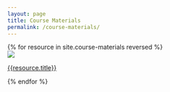 ```yaml
---
layout: page
title: Course Materials
permalink: /course-materials/
---
```


<div style="width:100%; float: left">
    <div class="resource-pic-gallary">
        {% for resource in site.course-materials reversed %} 
        <div class="resource--image-cover-container">
            <img src="{{ resource.thumbnail | prepend: site.baseurl }}" class="resource--image-cover">
            <p><a href="{{resource.address}}">{{resource.title}}</a></p>
        </div>
        {% endfor %}
    </div>
</div>
